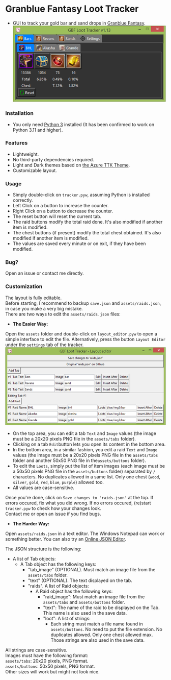 # Granblue Fantasy Loot Tracker  
* GUI to track your gold bar and sand drops in [Granblue Fantasy](https://game.granbluefantasy.jp).  
![Tracker Preview](https://raw.githubusercontent.com/MizaGBF/GBFLT/main/assets/preview1.png)

### Installation  
* You only need [Python 3](https://www.python.org/downloads/) installed (It has been confirmed to work on Python 3.11 and higher).  

### Features  
* Lightweight.  
* No third-party dependencies required.  
* Light and Dark themes based on [the Azure TTK Theme](https://github.com/rdbende/Azure-ttk-theme).  
* Customizable layout.  
  
### Usage  
* Simply double-click on `tracker.pyw`, assuming Python is installed correctly.  
* Left Click on a button to increase the counter.  
* Right Click on a button to decrease the counter.  
* The reset button will reset the current tab.  
* The raid buttons modify the total raid done. It's also modified if another item is modified.  
* The chest buttons (if present) modify the total chest obtained. It's also modified if another item is modified.  
* The values are saved every minute or on exit, if they have been modified.  
  
### Bug?  
Open an issue or contact me directly.  
  
### Customization  
The layout is fully editable.  
Before starting, I recommend to backup `save.json` and `assets/raids.json`, in case you make a very big mistake.  
There are two ways to edit the `assets/raids.json` files:  
  
- **The Easier Way:**  
  
Open the `assets` folder and double-click on `layout_editor.pyw` to open a simple interface to edit the file. Alternatively, press the button `Layout Editor` under the `settings` tab of the tracker.  
![Editor Preview](https://raw.githubusercontent.com/MizaGBF/GBFLT/main/assets/preview2.png)  
- On the top area, you can edit a tab `Text` and `Image` values (the image must be a 20x20 pixels PNG file in the `assets/tabs` folder).  
- Clicking on a tab `Edit`button lets you open its content in the bottom area.  
- In the bottom area, in a similar fashion, you edit a raid `Text` and `Image` values (the image must be a 20x20 pixels PNG file in the `assets/tabs` folder and another 50x50 PNG file in the`assets/buttons` folder).  
- To edit the `Loots`, simply put the list of item images (each image must be a 50x50 pixels PNG file in the `assets/buttons` folder) separated by `/` characters. No duplicates allowed in a same list. Only one chest (`wood`, `silver`, `gold`, `red`, `blue`, `purple`) allowed too.  
- All values are case-sensitive.  
  
Once you're done, click on `Save changes to 'raids.json'` at the top. If errors occured, fix what you did wrong. If no errors occured, (re)start `tracker.pyw` to check how your changes look.  
Contact me or open an issue if you find bugs.  
  
- **The Harder Way:**  
  
Open `assets/raids.json` in a text editor. The Windows Notepad can work or something better. You can also try an [Online JSON Editor](https://jsoneditoronline.org/).  
  
The JSON structure is the following:  
- A list of Tab objects:
    - A Tab object has the following keys:
        - "tab_image" (OPTIONAL). Must match an image file from the `assets/tabs` folder.  
        - "text" (OPTIONAL). The text displayed on the tab.
        - "raids". A list of Raid objects:
            - A Raid object has the following keys:
                - "raid_image": Must match an image file from the `assets/tabs` and `assets/buttons` folder.  
                - "text": The name of the raid to be displayed on the Tab. This name is also used in the save data.  
                - "loot": A list of strings:
                    - Each string must match a file name found in `assets/buttons`. No need to put the file extension. No duplicates allowed. Only one chest allowed max. Those strings are also used in the save data.  
  
All strings are case-sensitive.  
Images must have the following format:  
`assets/tabs`: 20x20 pixels, PNG format.  
`assets/buttons`: 50x50 pixels, PNG format.  
Other sizes will work but might not look nice.  

